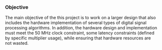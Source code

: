 ### Objective

The main objective of the this project is to work on a larger design that also includes the hardware implementation of several types of digital signal processing algorithms. In addition, the hardware design and implementation must meet the 50 MHz clock constraint, some latency constraints (defined by specific multiplier usage), while ensuring that hardware resources are not wasted.
